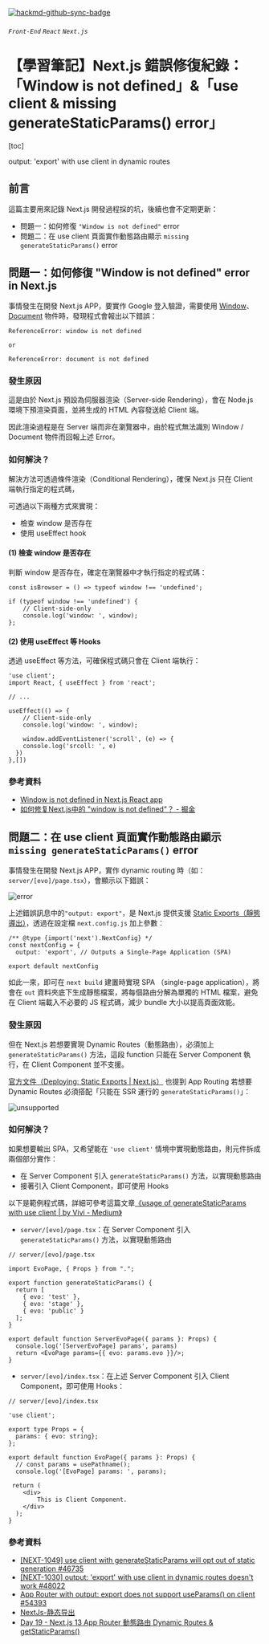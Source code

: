 [![hackmd-github-sync-badge](https://hackmd.io/fufpeNLzSu-Wgut0fBOg2w/badge)](https://hackmd.io/fufpeNLzSu-Wgut0fBOg2w)
###### `Front-End` `React` `Next.js` 
# 【學習筆記】Next.js 錯誤修復紀錄： 「Window is not defined」&「use client & missing generateStaticParams() error」

[toc]

output: 'export' with use client in dynamic routes

## 前言

這篇主要用來記錄 Next.js 開發過程採的坑，後續也會不定期更新：

+ 問題一：如何修復 `"Window is not defined"` error
+ 問題二：在 use client 頁面實作動態路由顯示 `missing generateStaticParams()` error

## 問題一：如何修復 "Window is not defined" error in Next.js

事情發生在開發 Next.js APP，要實作 Google 登入驗證，需要使用 [Window](https://developer.mozilla.org/en-US/docs/Web/API/Window)、[Document](https://developer.mozilla.org/en-US/docs/Web/API/Document) 物件時，發現程式會報出以下錯誤：

```=
ReferenceError: window is not defined

or

ReferenceError: document is not defined
```

### 發生原因

這是由於 Next.js 預設為伺服器渲染（Server-side Rendering），會在 Node.js 環境下預渲染頁面，並將生成的 HTML 內容發送給 Client 端。

因此渲染過程是在 Server 端而非在瀏覽器中，由於程式無法識別 Window / Document 物件而回報上述 Error。

### 如何解決？

解決方法可透過條件渲染（Conditional Rendering），確保 Next.js 只在 Client 端執行指定的程式碼，

可透過以下兩種方式來實現：

+ 檢查 window 是否存在
+ 使用 useEffect hook

#### (1) 檢查 window 是否存在

判斷 window 是否存在，確定在瀏覽器中才執行指定的程式碼：

```typescript=
const isBrowser = () => typeof window !== 'undefined';

if (typeof window !== 'undefined') {
    // Client-side-only
    console.log('window: ', window);
};
```


#### (2) 使用 useEffect 等 Hooks

透過 useEffect 等方法，可確保程式碼只會在 Client 端執行：

```typescript=
'use client';
import React, { useEffect } from 'react';

// ...

useEffect(() => {
    // Client-side-only        
    console.log('window: ', window);
    
    window.addEventListener('scroll', (e) => {
    console.log('srcoll: ', e)
  })
},[])

```

### 參考資料

+ [Window is not defined in Next.js React app](https://stackoverflow.com/questions/55151041/window-is-not-defined-in-next-js-react-app)
+ [如何修复Next.js中的 "window is not defined"？ - 掘金](https://juejin.cn/s/react%20window%20is%20not%20defined%20next%20js)


## 問題二：在 use client 頁面實作動態路由顯示 `missing generateStaticParams()` error

事情發生在開發 Next.js APP，實作 dynamic routing 時（如：`server/[evo]/page.tsx`），會顯示以下錯誤：

![error](https://hackmd.io/_uploads/HJ8MieYbA.png)

上述錯誤訊息中的`"output: export"`，是 Next.js 提供支援 [Static Exports（靜態導出）](https://nextjs.org/docs/app/building-your-application/deploying/static-exports)，透過在設定檔 `next.config.js` 加上參數：

```javascript=
/** @type {import('next').NextConfig} */
const nextConfig = {
  output: 'export', // Outputs a Single-Page Application (SPA)

export default nextConfig
```

如此一來，即可在 `next build` 建置時實現 SPA （single-page application），將會在 `out` 資料夾底下生成靜態檔案，將每個路由分解為單獨的 HTML 檔案，避免在 Client 端載入不必要的 JS 程式碼，減少 bundle 大小以提高頁面效能。

### 發生原因

但在 Next.js 若想要實現 Dynamic Routes（動態路由），必須加上 `generateStaticParams()` 方法，這段 function 只能在 Server Component 執行，在 Client Component 並不支援。

[官方文件（Deploying: Static Exports | Next.js）](https://nextjs.org/docs/app/building-your-application/deploying/static-exports#unsupported-features) 也提到 App Routing 若想要 Dynamic Routes 必須搭配「只能在 SSR 運行的 `generateStaticParams()`」：

![unsupported](https://hackmd.io/_uploads/S1xrigt-A.png)

### 如何解決？

如果想要輸出 SPA，又希望能在 `'use client'` 情境中實現動態路由，則元件拆成兩個部分實作：

+ 在 Server Component 引入 `generateStaticParams()` 方法，以實現動態路由
+ 接著引入 Client Component，即可使用 Hooks

以下是範例程式碼，詳細可參考這篇文章[《usage of generateStaticParams with use client | by Vivi - Medium》](https://medium.com/@givvemeee/usage-of-generatestaticparams-with-use-client-a059c23f7316)

+ `server/[evo]/page.tsx`：在 Server Component 引入 `generateStaticParams()` 方法，以實現動態路由

```typescript=
// server/[evo]/page.tsx

import EvoPage, { Props } from ".";

export function generateStaticParams() {
  return [
    { evo: 'test' },
    { evo: 'stage' },
    { evo: 'public' }
  ];
}

export default function ServerEvoPage({ params }: Props) {
  console.log('[ServerEvoPage] params', params)
  return <EvoPage params={{ evo: params.evo }}/>;
}
```

+ `server/[evo]/index.tsx`：在上述 Server Component 引入 Client Component，即可使用 Hooks：

```typescript=
// server/[evo]/index.tsx

'use client';

export type Props = {
  params: { evo: string};
};

export default function EvoPage({ params }: Props) {
  // const params = usePathname();
  console.log('[EvoPage] params: ', params);
    
 return (
    <div>
        This is Client Component.
    </div>
  );
}
```


### 參考資料

+ [[NEXT-1049] use client with generateStaticParams will opt out of static generation #46735](https://github.com/vercel/next.js/issues/46735)
+ [[NEXT-1030] output: 'export' with use client in dynamic routes doesn't work #48022](https://github.com/vercel/next.js/issues/48022)
+ [App Router with output: export does not support useParams() on client #54393](https://github.com/vercel/next.js/issues/54393)
+ [NextJs-静态导出](https://www.yuansudong.net/document/NextJs/35.%E9%9D%99%E6%80%81%E5%AF%BC%E5%87%BA.html)
+ [Day 19 - Next.js 13 App Router 動態路由 Dynamic Routes & getStaticParams()](https://ithelp.ithome.com.tw/articles/10322261)
